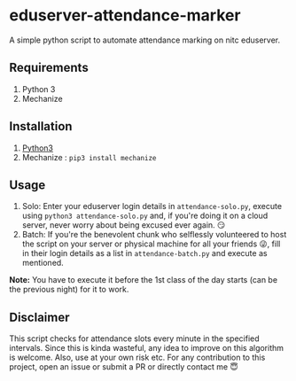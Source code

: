 
# eduserver-attendance-marker

A simple python script to automate attendance marking on nitc eduserver.

## Requirements

1. Python 3
2. Mechanize

## Installation

1. [Python3](https://www.python.org/downloads/)
2. Mechanize : `pip3 install mechanize`

## Usage

1. Solo: Enter your eduserver login details in `attendance-solo.py`, execute using `python3 attendance-solo.py` and, if you're doing it on a cloud server, never worry about being excused ever again. :smirk:
2. Batch: If you're the benevolent chunk who selflessly volunteered to host the script on your server or physical machine for all your friends 😜, fill in their login details as a list in `attendance-batch.py` and execute as mentioned.

**Note:** You have to execute it before the 1st class of the day starts (can be the previous night) for it to work.

## Disclaimer

This script checks for attendance slots every minute in the specified intervals. Since this is kinda wasteful, any idea to improve on this algorithm is welcome. Also, use at your own risk etc.
For any contribution to this project, open an issue or submit a PR or directly contact me :innocent:
